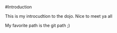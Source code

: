 #Introduction

This is my introcudtion 
to the dojo.
Nice to meet ya all

My favorite path is the git path ;)